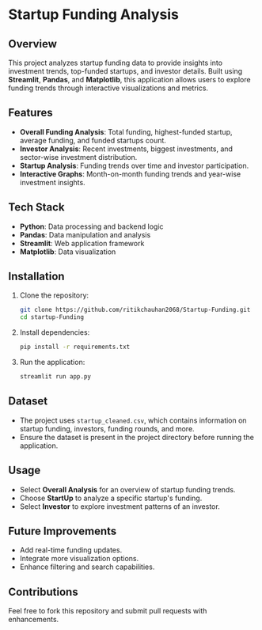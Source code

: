 # Startup Funding Analysis

## Overview
This project analyzes startup funding data to provide insights into investment trends, top-funded startups, and investor details. Built using **Streamlit**, **Pandas**, and **Matplotlib**, this application allows users to explore funding trends through interactive visualizations and metrics.

## Features
- **Overall Funding Analysis**: Total funding, highest-funded startup, average funding, and funded startups count.
- **Investor Analysis**: Recent investments, biggest investments, and sector-wise investment distribution.
- **Startup Analysis**: Funding trends over time and investor participation.
- **Interactive Graphs**: Month-on-month funding trends and year-wise investment insights.

## Tech Stack
- **Python**: Data processing and backend logic
- **Pandas**: Data manipulation and analysis
- **Streamlit**: Web application framework
- **Matplotlib**: Data visualization

## Installation
1. Clone the repository:
   ```bash
   git clone https://github.com/ritikchauhan2068/Startup-Funding.git
   cd startup-Funding
   ```
2. Install dependencies:
   ```bash
   pip install -r requirements.txt
   ```
3. Run the application:
   ```bash
   streamlit run app.py
   ```

## Dataset
- The project uses `startup_cleaned.csv`, which contains information on startup funding, investors, funding rounds, and more.
- Ensure the dataset is present in the project directory before running the application.

## Usage
- Select **Overall Analysis** for an overview of startup funding trends.
- Choose **StartUp** to analyze a specific startup's funding.
- Select **Investor** to explore investment patterns of an investor.

## Future Improvements
- Add real-time funding updates.
- Integrate more visualization options.
- Enhance filtering and search capabilities.

## Contributions
Feel free to fork this repository and submit pull requests with enhancements.



